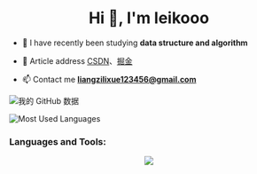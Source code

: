 
<h1 align="center">Hi 👋, I'm leikooo</h1>

- 🌱 I have recently been studying **data structure and algorithm**
  
- 📝 Article address [CSDN](https://blog.csdn.net/baihuaeryue)、[掘金](https://juejin.cn/user/2441356474071421)

- 📫 Contact me **liangzilixue123456@gmail.com**

 ![我的 GitHub 数据](https://github-readme-stats.vercel.app/api?username=lieeew&show_icons=true&theme=radical)

 ![Most Used Languages](https://github-readme-stats.vercel.app/api/top-langs/?username=lieeew&&theme=radical&layout=compact)

 

<h3 align="left">Languages and Tools:</h3>
<p align="center">
  <a href="https://skillicons.dev">
    <img src="https://skillicons.dev/icons?i=java,idea,github,md,mysql,html,vue,vscode,powershell,postman,js,linux,docker,nginx" />
  </a>
</p>
